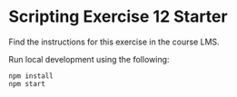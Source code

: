 # Scripting Exercise 12 Starter

Find the instructions for this exercise in the course LMS. 

Run local development using the following:

```
npm install
npm start
```